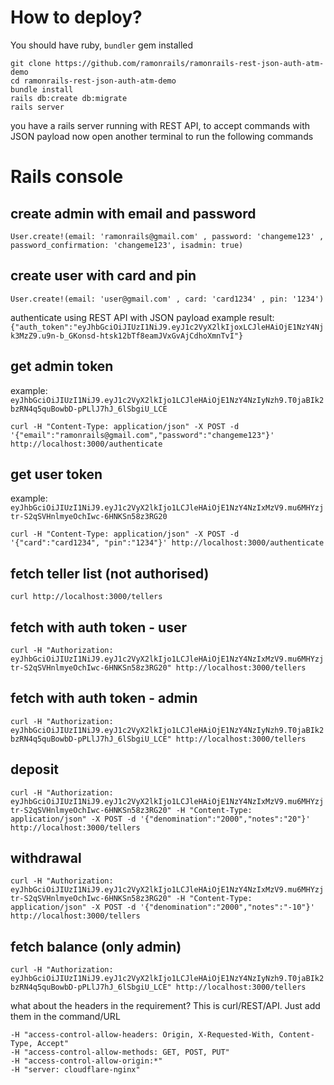 # How to deploy?
You should have ruby, `bundler` gem installed

```
git clone https://github.com/ramonrails/ramonrails-rest-json-auth-atm-demo
cd ramonrails-rest-json-auth-atm-demo
bundle install
rails db:create db:migrate
rails server
```
you have a rails server running with REST API, to accept commands with JSON payload
now open another terminal to run the following commands

# Rails console
## create admin with email and password

`User.create!(email: 'ramonrails@gmail.com' , password: 'changeme123' , password_confirmation: 'changeme123', isadmin: true)`

## create user with card and pin

`User.create!(email: 'user@gmail.com' , card: 'card1234' , pin: '1234')`

authenticate using REST API with JSON payload
example result: `{"auth_token":"eyJhbGciOiJIUzI1NiJ9.eyJ1c2VyX2lkIjoxLCJleHAiOjE1NzY4Njk3MzZ9.u9n-b_GKonsd-htsk12bTf8eamJVxGvAjCdhoXmnTvI"}`

## get admin token
example: `eyJhbGciOiJIUzI1NiJ9.eyJ1c2VyX2lkIjo1LCJleHAiOjE1NzY4NzIyNzh9.T0jaBIk2bzRN4q5quBowbD-pPLlJ7hJ_6lSbgiU_LCE`

`curl -H "Content-Type: application/json" -X POST -d '{"email":"ramonrails@gmail.com","password":"changeme123"}' http://localhost:3000/authenticate`

## get user token
example: `eyJhbGciOiJIUzI1NiJ9.eyJ1c2VyX2lkIjo1LCJleHAiOjE1NzY4NzIxMzV9.mu6MHYzjtr-S2qSVHnlmyeOchIwc-6HNKSn58z3RG20`

`curl -H "Content-Type: application/json" -X POST -d '{"card":"card1234", "pin":"1234"}' http://localhost:3000/authenticate`

## fetch teller list (not authorised)

`curl http://localhost:3000/tellers`

## fetch with auth token - user

`curl -H "Authorization: eyJhbGciOiJIUzI1NiJ9.eyJ1c2VyX2lkIjo1LCJleHAiOjE1NzY4NzIxMzV9.mu6MHYzjtr-S2qSVHnlmyeOchIwc-6HNKSn58z3RG20" http://localhost:3000/tellers`

## fetch with auth token - admin

`curl -H "Authorization: eyJhbGciOiJIUzI1NiJ9.eyJ1c2VyX2lkIjo1LCJleHAiOjE1NzY4NzIyNzh9.T0jaBIk2bzRN4q5quBowbD-pPLlJ7hJ_6lSbgiU_LCE" http://localhost:3000/tellers`

## deposit

`curl -H "Authorization: eyJhbGciOiJIUzI1NiJ9.eyJ1c2VyX2lkIjo1LCJleHAiOjE1NzY4NzIxMzV9.mu6MHYzjtr-S2qSVHnlmyeOchIwc-6HNKSn58z3RG20" -H "Content-Type: application/json" -X POST -d '{"denomination":"2000","notes":"20"}' http://localhost:3000/tellers`

## withdrawal

`curl -H "Authorization: eyJhbGciOiJIUzI1NiJ9.eyJ1c2VyX2lkIjo1LCJleHAiOjE1NzY4NzIxMzV9.mu6MHYzjtr-S2qSVHnlmyeOchIwc-6HNKSn58z3RG20" -H "Content-Type: application/json" -X POST -d '{"denomination":"2000","notes":"-10"}' http://localhost:3000/tellers`

## fetch balance (only admin)

`curl -H "Authorization: eyJhbGciOiJIUzI1NiJ9.eyJ1c2VyX2lkIjo1LCJleHAiOjE1NzY4NzIyNzh9.T0jaBIk2bzRN4q5quBowbD-pPLlJ7hJ_6lSbgiU_LCE" http://localhost:3000/tellers`

what about the headers in the requirement?
This is curl/REST/API. Just add them in the command/URL

```
-H "access-control-allow-headers: Origin, X-Requested-With, Content-Type, Accept"
-H "access-control-allow-methods: GET, POST, PUT"
-H "access-control-allow-origin:*"
-H "server: cloudflare-nginx"
```

